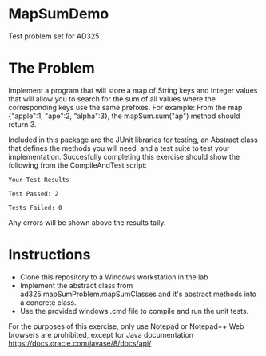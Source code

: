 # MapSumDemo
Test problem set for AD325

# The Problem

Implement a program that will store a map of String keys and Integer values that will allow you to search for the sum of all values where the corresponding keys use the same prefixes. 
For example:
From the map {"apple":1, "ape":2, "alpha":3}, the mapSum.sum("ap") method should return 3.

Included in this package are the JUnit libraries for testing, an Abstract class that defines the methods you will need, and a test suite 
to test your implementation. Succesfully completing this exercise should show the following from the CompileAndTest script: 

`Your Test Results`

`Test Passed: 2`

`Tests Failed: 0`

Any errors will be shown above the results tally. 

# Instructions
- Clone this repository to a Windows workstation in the lab
- Implement the abstract class from ad325.mapSumProblem.mapSumClasses and it's abstract methods into a concrete class. 
- Use the provided windows .cmd file to compile and run the unit tests. 

For the purposes of this exercise, only use Notepad or Notepad++
Web browsers are prohibited, except for Java documentation
https://docs.oracle.com/javase/8/docs/api/

